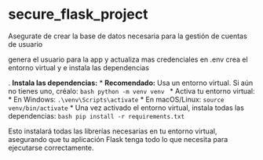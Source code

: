 # secure_flask_project

Asegurate de crear la base de datos necesaria para la gestión de cuentas de usuario

genera el usuario para la app y actualiza mas credenciales en .env
crea el entorno virtual y e instala las dependencias 


.  **Instala las dependencias:**
    * **Recomendado:** Usa un entorno virtual. Si aún no tienes uno, créalo:
        ```bash
        python -m venv venv
        ```
    * Activa tu entorno virtual:
        * En Windows: `.\venv\Scripts\activate`
        * En macOS/Linux: `source venv/bin/activate`
    * Una vez activado el entorno virtual, instala todas las dependencias:
        ```bash
        pip install -r requirements.txt
        ```

Esto instalará todas las librerías necesarias en tu entorno virtual, asegurando que tu aplicación Flask tenga todo lo que necesita para ejecutarse correctamente.